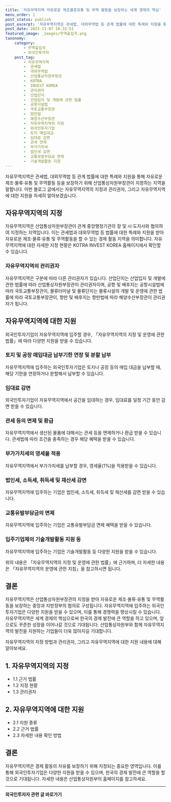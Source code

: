 ```yaml
---
title: '자유무역지역 자유로운 제조물류유통 및 무역 활동을 보장하는 세계 경제의 핵심'
menu_order: 1
post_status: publish
post_excerpt: '자유무역지역은 관세법, 대외무역법 등 관계 법률에 대한 특례와 지원을 통해 자유로운 제조 물류 유통 및 무역활동 등을 보장하기 위해 산업통상자원부장관이 지정하는 지역을 말합니다. 이번 블로그 글에서는 자유무역지역의 지정과 관리권자, 그리고 자유무역지역에 대한 지원을 자세히 알아보겠습니다.'
post_date: 2023-11-07 16:32:51
featured_image: _images/무역출입국.png
taxonomy:
    category:
        - 무역출입국
        - 외국인투자자
    post_tag:
        - 자유무역지역
        -  관세법
        -  대외무역법
        -  산업통상자원부장관
        -  KOTRA
        -  INVEST KOREA
        -  관리권자
        -  산업단지
        -  산업입지 및 개발에 관한 법률
        -  공항시설법
        -  국토교통부장관
        -  항만법
        -  해양수산부장관
        -  자유무역지역의 지원
        -  외국인투자기업
        -  토지 매입대금
        -  임대료 감면
        -  관세 면제
        -  부가가치세
        -  법인세 감면
        -  교통유발부담금 면제
        -  기술개발활동 지원
---
```



자유무역지역은 관세법, 대외무역법 등 관계 법률에 대한 특례와 지원을 통해 자유로운 제조·물류·유통 및 무역활동 등을 보장하기 위해 산업통상자원부장관이 지정하는 지역을 말합니다. 이번 블로그 글에서는 자유무역지역의 지정과 관리권자, 그리고 자유무역지역에 대한 지원을 자세히 알아보겠습니다.

## 자유무역지역의 지정

자유무역지역은 산업통상자원부장관이 관계 중앙행정기관의 장 및 시·도지사와 협의하여 지정하는 지역입니다. 이는 관세법과 대외무역법 등 법률에 대한 특례와 지원을 받아 자유로운 제조·물류·유통 및 무역활동을 할 수 있는 경제 활동 지역을 의미합니다. 자유무역지역에 대한 자세한 지정 현황은 KOTRA INVEST KOREA 홈페이지에서 확인할 수 있습니다.

### 자유무역지역의 관리권자

자유무역지역은 구분에 따라 다른 관리권자가 있습니다. 산업단지는 산업입지 및 개발에 관한 법률에 따라 산업통상자원부장관이 관리권자이며, 공항 및 배후지는 공항시설법에 따라 국토교통부장관이, 물류터미널 및 물류단지는 물류시설의 개발 및 운영에 관한 법률에 따라 국토교통부장관이, 항만 및 배후지는 항만법에 따라 해양수산부장관이 관리권자가 됩니다.

## 자유무역지역에 대한 지원

외국인투자기업이 자유무역지역에 입주할 경우, 「자유무역지역의 지정 및 운영에 관한 법률」에 따라 다양한 지원을 받을 수 있습니다.

### 토지 및 공장 매입대금 납부기한 연장 및 분할 납부

자유무역지역에 입주하는 외국인투자기업은 토지나 공장 등의 매입 대금을 납부할 때, 해당 기한을 연장하거나 분할해서 납부할 수 있습니다.

### 임대료 감면

외국인투자기업이 자유무역지역에서 공간을 임대하는 경우, 임대료를 일정 기간 동안 감면 받을 수 있습니다.

### 관세 등의 면제 및 환급

자유무역지역에서 생산된 물품에 대해서는 관세 등을 면제하거나 환급 받을 수 있습니다. 관세법에 따라 조건을 충족하는 경우 해당 혜택을 받을 수 있습니다.

### 부가가치세의 영세율 적용

자유무역지역에서 부가가치세를 납부할 경우, 영세율(1%)을 적용받을 수 있습니다.

### 법인세, 소득세, 취득세 및 재산세 감면

자유무역지역에 입주하는 기업은 법인세, 소득세, 취득세 및 재산세를 감면 받을 수 있습니다.

### 교통유발부담금의 면제

자유무역지역에 입주하는 기업은 교통유발부담금 면제 혜택을 받을 수 있습니다.

### 입주기업체의 기술개발활동 지원 등

자유무역지역에 입주하는 기업은 기술개발활동 등 다양한 지원을 받을 수 있습니다.

위의 내용은 「자유무역지역의 지정 및 운영에 관한 법률」에 근거하며, 더 자세한 내용은 「자유무역지역의 운영에 관한 지침」을 참고하시면 됩니다.

## 결론

자유무역지역은 산업통상자원부장관의 지정을 받아 자유로운 제조·물류·유통 및 무역활동을 보장하는 중앙과 지방정부의 협의로 구성됩니다. 자유무역지역에 입주하는 외국인투자기업은 다양한 지원을 받을 수 있으며, 이를 통해 경쟁력을 향상시킬 수 있습니다. 자유무역지역은 세계 경제의 핵심으로써 한국의 경제 발전에 큰 역할을 하고 있으며, 앞으로도 꾸준한 성장을 이어나갈 것으로 기대됩니다. 산업통상자원부와 함께 자유무역지역의 발전을 지원하는 기업들이 더욱 많아지길 기대합니다.

자유무역지역의 지정 방법과 관리권자, 그리고 자유무역지역에 대한 지원 내용에 대해 알아보세요.

## 1. 자유무역지역의 지정
- 1.1 근거 법률
- 1.2 지정 현황
- 1.3 관리권자

## 2. 자유무역지역에 대한 지원
- 2.1 지원 종류
- 2.2 근거 법률
- 2.3 자세한 내용 확인 방법

## 결론

자유무역지역은 경제 활동의 자유를 보장하기 위해 지정되는 중요한 영역입니다. 이를 통해 외국인투자기업은 다양한 지원을 받을 수 있으며, 한국의 경제 발전에 큰 역할을 할 것으로 기대됩니다. 자세한 내용은 산업통상자원부의 홈페이지를 참고하세요.
<!-- wp:separator -->
<hr class="wp-block-separator has-alpha-channel-opacity"/>
<!-- /wp:separator -->

<!-- wp:group {"backgroundColor":"base","layout":{"type":"constrained"}} -->
<div class="wp-block-group has-base-background-color has-background"><!-- wp:paragraph {"align":"center","fontSize":"medium"} -->
<p class="has-text-align-center has-large-font-size"><strong>외국인투자자 관련 글 바로가기</strong></p>
<!-- /wp:paragraph -->


<!-- wp:latest-posts
{"categories":[{"id":14375,"count":19,"description":"","link":"https://uknowlaw.com/category/%ec%99%b8%ea%b5%ad%ec%9d%b8%ed%88%ac%ec%9e%90%ec%9e%90/","name":"외국인투자자","slug":"외국인투자자","taxonomy":"category","parent":0,"meta":[],"_links":{"self":[{"href":"https://uknowlaw.com/wp-json/wp/v2/categories/14375"}],"collection":[{"href":"https://uknowlaw.com/wp-json/wp/v2/categories"}],"about":[{"href":"https://uknowlaw.com/wp-json/wp/v2/taxonomies/category"}],"wp:post_type":[{"href":"https://uknowlaw.com/wp-json/wp/v2/posts?categories=14375"}],"curies":[{"name":"wp","href":"https://api.w.org/{rel}","templated":true}]}}],"postsToShow":100,"excerptLength":28,"postLayout":"grid","columns":2,"featuredImageAlign":"left","featuredImageSizeSlug":"large","fontSize":"small"} /--></div>
<!-- /wp:group -->